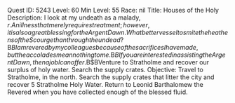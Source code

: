 Quest ID: 5243
Level: 60
Min Level: 55
Race: nil
Title: Houses of the Holy
Description: I look at my undeath as a malady, $r. An illness that merely requires treatment; however, it is also a great blessing for the Argent Dawn. What better vessel to smite the heathens of the Scourge than through the undead?$B$BI am revered by my colleagues because of the sacrifices I have made, but the accolades mean nothing to me.$B$BIf you are interested in assisting the Argent Dawn, then a job I can offer.$B$BVenture to Stratholme and recover our surplus of holy water. Search the supply crates.
Objective: Travel to Stratholme, in the north. Search the supply crates that litter the city and recover 5 Stratholme Holy Water. Return to Leonid Barthalomew the Revered when you have collected enough of the blessed fluid.
